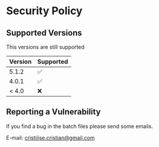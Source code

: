 # Security Policy

## Supported Versions

This versions are still supported

| Version | Supported          |
| ------- | ------------------ |
| 5.1.2   | :white_check_mark: |
| 4.0.1   | :white_check_mark: |
| < 4.0   | :x:                |

## Reporting a Vulnerability

If you find a bug in the batch files please send some emails.

E-mail: cristiiise.cristian@gmail.com
